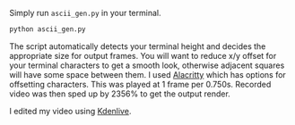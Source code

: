 Simply run `ascii_gen.py` in your terminal.

```sh
python ascii_gen.py
```

The script automatically detects your terminal height and decides the appropriate size for output frames. You will want to reduce x/y offset for your terminal characters to get a smooth look, otherwise adjacent squares will have some space between them. I used [Alacritty](https://github.com/alacritty/alacritty) which has options for offsetting characters. This was played at 1 frame per 0.750s. Recorded video was then sped up by 2356% to get the output render.

I edited my video using [Kdenlive](https://kdenlive.org/en/).
